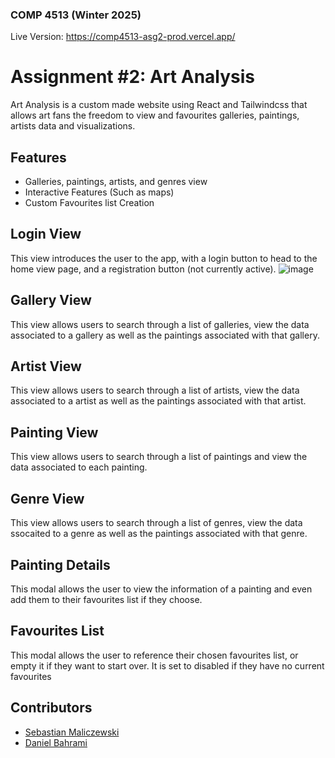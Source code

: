 ### COMP 4513 (Winter 2025)
Live Version: [https://comp4513-asg2-prod.vercel.app/ ](https://web3asg2-three.vercel.app)

# Assignment #2: Art Analysis
Art Analysis is a custom made website using React and Tailwindcss that allows art fans the freedom to view and favourites galleries, paintings, artists data and visualizations.

## Features

- Galleries, paintings, artists, and genres view
- Interactive Features (Such as maps)
- Custom Favourites list Creation

## Login View
This view introduces the user to the app, with a login button to head to the home view page, and a registration button (not currently active).
![image](https://github.com/Sebmali/Comp-4513-Asg-2/assets/readMeImages/Artist-View.jpg)

## Gallery View
This view allows users to search through a list of galleries, view the data associated to a gallery as well as the paintings associated with that gallery.

## Artist View
This view allows users to search through a list of artists, view the data associated to a artist as well as the paintings associated with that artist. 

## Painting View
This view allows users to search through a list of paintings and view the data associated to each painting. 

## Genre View 
This view allows users to search through a list of genres, view the data ssocaited to a genre as well as the paintings associated with that genre. 

## Painting Details
This modal allows the user to view the information of a painting and even add them to their favourites list if they choose.

## Favourites List
This modal allows the user to reference their chosen favourites list, or empty it if they want to start over. It is set to disabled if they have no current favourites

## Contributors

- [Sebastian Maliczewski](https://github.com/Sebmali)
- [Daniel Bahrami](https://github.com/danielbram4)
